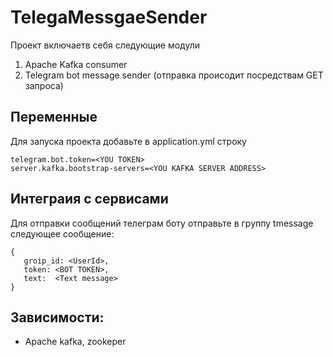 # TelegaMessgaeSender

Проект включаетв себя следующие модули
1. Apache Kafka consumer
2. Telegram bot message sender (отправка происодит посредствам GET запроса)

## Переменные
Для запуска проекта добавьте в application.yml строку 
```
telegram.bot.token=<YOU TOKEN> 
server.kafka.bootstrap-servers=<YOU KAFKA SERVER ADDRESS>
```

## Интеграия с сервисами
Для отправки сообщений телеграм боту отправьте в группу tmessage следующее сообщение:
```
{
   groip_id: <UserId>,
   token: <BOT TOKEN>,
   text:  <Text message>
}
```
## Зависимости:
- Apache kafka, zookeper

